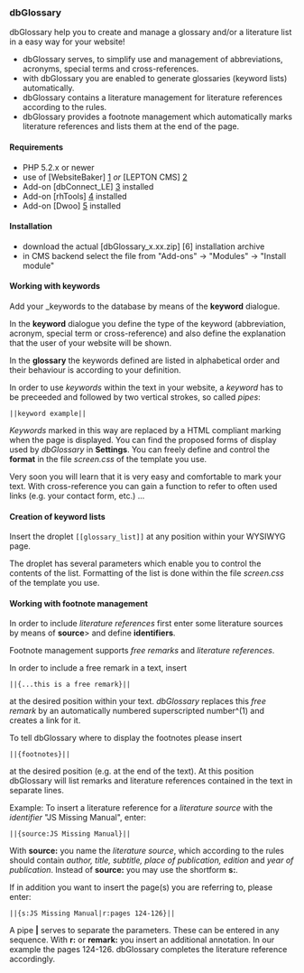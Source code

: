 ### dbGlossary

dbGlossary help you to create and manage a glossary and/or a literature list in a easy way for your website!

* dbGlossary serves, to simplify use and management of abbreviations, acronyms, special terms and cross-references.
* with dbGlossary you are enabled to generate glossaries (keyword lists) automatically.
* dbGlossary contains a literature management for literature references according to the rules.
* dbGlossary provides a footnote management which automatically marks literature references and lists them at the end of the page.

#### Requirements

* PHP 5.2.x or newer
* use of [WebsiteBaker] [1] _or_ [LEPTON CMS] [2]
* Add-on [dbConnect_LE] [3] installed
* Add-on [rhTools] [4] installed
* Add-on [Dwoo] [5] installed 

#### Installation

* download the actual [dbGlossary_x.xx.zip] [6] installation archive
* in CMS backend select the file from "Add-ons" -> "Modules" -> "Install module"

#### Working with keywords

Add your _keywords to the database by means of the __keyword__ dialogue.

In the __keyword__ dialogue you define the type of the keyword (abbreviation, acronym, special term or cross-reference) and also define the explanation that the user of your website will be shown.

In the <b>glossary</b> the keywords defined are listed in alphabetical order and their behaviour is according to your definition.</p>

In order to use _keywords_ within the text in your website, a _keyword_ has to be preceeded and followed by two vertical strokes, so called _pipes_:

    ||keyword example||
    
_Keywords_ marked in this way are replaced by a HTML compliant marking when the page is displayed. You can find the proposed forms of display used by _dbGlossary_ in __Settings__. You can freely define and control the __format__ in the file _screen.css_ of the template you use.

Very soon you will learn that it is very easy and comfortable to mark your text. With cross-reference you can gain a function to refer to often used links (e.g. your contact form, etc.) ...

#### Creation of keyword lists

Insert the droplet `[[glossary_list]]` at any position within your WYSIWYG page.

The droplet has several parameters which enable you to control the contents of the list. Formatting of the list is done within the file _screen.css_ of the template you use.

#### Working with footnote management

In order to include _literature references_ first enter some literature sources by means of __source__> and define __identifiers__.

Footnote management supports _free remarks_ and _literature references_.

In order to include a free remark in a text, insert

    ||{...this is a free remark}||
    
at the desired position within your text. _dbGlossary_ replaces this _free remark_ by an automatically numbered superscripted number^(1) and creates a link for it.

To tell dbGlossary where to display the footnotes please insert

    ||{footnotes}||
    
at the desired position (e.g. at the end of the text). At this position dbGlossary will list remarks and literature references contained in the text in separate lines.

Example: To insert a literature reference for a _literature source_ with the _identifier_ "JS Missing Manual", enter:

    ||{source:JS Missing Manual}||
    
With __source:__ you name the _literature source_, which according to the rules should contain _author, title, subtitle, place of publication, edition_ and _year of publication_. Instead of __source:__ you may use the shortform __s:__.

If in addition you want to insert the page(s) you are referring to, please enter:

    ||{s:JS Missing Manual|r:pages 124-126}||
    
A pipe __|__ serves to separate the parameters. These can be entered in any sequence. With __r:__ or __remark:__ you insert an additional annotation. In our example the pages 124-126. dbGlossary completes the literature reference accordingly.

[1]: http://websitebaker2.org
[2]: http://lepton-cms.org
[3]: https://github.com/phpManufaktur/dbConnect_LE/downloads
[4]: https://github.com/phpManufaktur/rhTools/downloads
[5]: https://github.com/phpManufaktur/Dwoo/downloads
